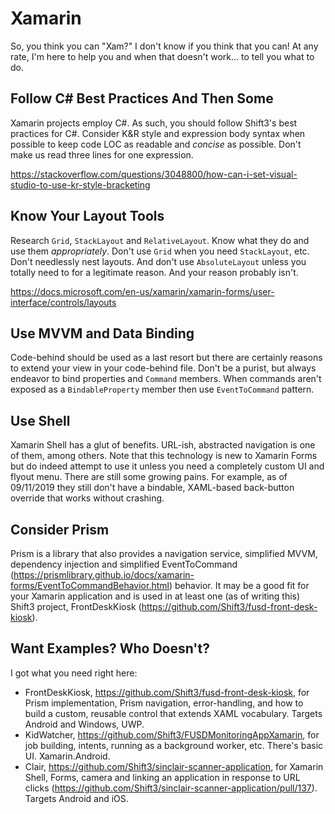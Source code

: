 # Xamarin
So, you think you can "Xam?"  I don't know if you think that you can!  At any rate, I'm here to help you and when that doesn't work... to tell you what to do.

## Follow C# Best Practices And Then Some
Xamarin projects employ C#.  As such, you should follow Shift3's best practices for C#.  Consider K&R style and expression body syntax when possible to keep code LOC as readable and *concise* as possible.  Don't make us read three lines for one expression.

https://stackoverflow.com/questions/3048800/how-can-i-set-visual-studio-to-use-kr-style-bracketing

## Know Your Layout Tools
Research `Grid`, `StackLayout` and `RelativeLayout`.  Know what they do and use them *appropriately*.  Don't use `Grid` when you need `StackLayout`, etc.  Don't needlessly nest layouts.  And don't use `AbsoluteLayout` unless you totally need to for a legitimate reason.  And your reason probably isn't.

https://docs.microsoft.com/en-us/xamarin/xamarin-forms/user-interface/controls/layouts

## Use MVVM and Data Binding
Code-behind should be used as a last resort but there are certainly reasons to extend your view in your code-behind file.  Don't be a purist, but always endeavor to bind properties and `Command` members.  When commands aren't exposed as a `BindableProperty` member then use `EventToCommand` pattern.

## Use Shell
Xamarin Shell has a glut of benefits.  URL-ish, abstracted navigation is one of them, among others.  Note that this technology is new to Xamarin Forms but do indeed attempt to use it unless you need a completely custom UI and flyout menu.  There are still some growing pains.  For example, as of 09/11/2019 they still don't have a bindable, XAML-based back-button override that works without crashing.

## Consider Prism
Prism is a library that also provides a navigation service, simplified MVVM, dependency injection and simplified EventToCommand (https://prismlibrary.github.io/docs/xamarin-forms/EventToCommandBehavior.html) behavior.  It may be a good fit for your Xamarin application and is used in at least one (as of writing this) Shift3 project, FrontDeskKiosk (https://github.com/Shift3/fusd-front-desk-kiosk).

## Want Examples?  Who Doesn't?
I got what you need right here:

- FrontDeskKiosk, https://github.com/Shift3/fusd-front-desk-kiosk, for Prism implementation, Prism navigation, error-handling, and how to build a custom, reusable control that extends XAML vocabulary.  Targets Android and Windows, UWP.
- KidWatcher, https://github.com/Shift3/FUSDMonitoringAppXamarin, for job building, intents, running as a background worker, etc.  There's basic UI.  Xamarin.Android.
- Clair, https://github.com/Shift3/sinclair-scanner-application, for Xamarin Shell, Forms, camera and linking an application in response to URL clicks (https://github.com/Shift3/sinclair-scanner-application/pull/137).  Targets Android and iOS.

